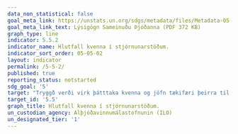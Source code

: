 ```yaml
---
data_non_statistical: false
goal_meta_link: https://unstats.un.org/sdgs/metadata/files/Metadata-05-05-02.pdf
goal_meta_link_text: Lýsigögn Sameinuðu Þjóðanna (PDF 372 KB)
graph_type: line
indicator: 5.5.2
indicator_name: Hlutfall kvenna í stjórnunarstöðum.
indicator_sort_order: 05-05-02
layout: indicator
permalink: /5-5-2/
published: true
reporting_status: notstarted
sdg_goal: '5'
target: "Tryggð verði virk þátttaka kvenna og jöfn tækifæri þeirra til að vera leiðandi við ákvarðanatöku á öllum sviðum stjórn- og efnahagsmála sem og á opinberum vettvangi. "
target_id: '5.5'
graph_title: Hlutfall kvenna í stjórnunarstöðum.
un_custodian_agency: Alþjóðavinnumálastofnunin (ILO)
un_designated_tier: '1'
---
```

